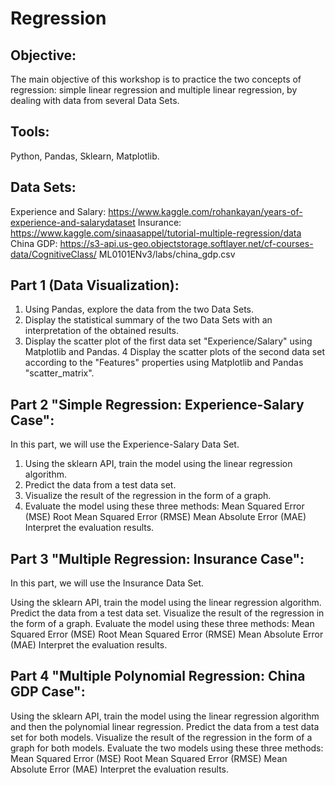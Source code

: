 # Regression
## Objective:
The main objective of this workshop is to practice the two concepts of regression: simple linear regression and multiple linear regression, by dealing with data from several Data Sets.

## Tools:
Python, Pandas, Sklearn, Matplotlib.

## Data Sets:
Experience and Salary: https://www.kaggle.com/rohankayan/years-of-experience-and-salarydataset
Insurance: https://www.kaggle.com/sinaasappel/tutorial-multiple-regression/data
China GDP: https://s3-api.us-geo.objectstorage.softlayer.net/cf-courses-data/CognitiveClass/ ML0101ENv3/labs/china_gdp.csv
## Part 1 (Data Visualization):
1. Using Pandas, explore the data from the two Data Sets.
2. Display the statistical summary of the two Data Sets with an interpretation of the obtained results.
3. Display the scatter plot of the first data set "Experience/Salary" using Matplotlib and Pandas.
4  Display the scatter plots of the second data set according to the "Features" properties using Matplotlib and Pandas "scatter_matrix".
## Part 2 "Simple Regression: Experience-Salary Case":
In this part, we will use the Experience-Salary Data Set.

1. Using the sklearn API, train the model using the linear regression algorithm.
2. Predict the data from a test data set.
3. Visualize the result of the regression in the form of a graph.
4. Evaluate the model using these three methods:
Mean Squared Error (MSE)
Root Mean Squared Error (RMSE)
Mean Absolute Error (MAE)
Interpret the evaluation results.

## Part 3 "Multiple Regression: Insurance Case":
In this part, we will use the Insurance Data Set.

Using the sklearn API, train the model using the linear regression algorithm.
Predict the data from a test data set.
Visualize the result of the regression in the form of a graph.
Evaluate the model using these three methods:
Mean Squared Error (MSE)
Root Mean Squared Error (RMSE)
Mean Absolute Error (MAE)
Interpret the evaluation results.

## Part 4 "Multiple Polynomial Regression: China GDP Case":
Using the sklearn API, train the model using the linear regression algorithm and then the polynomial linear regression.
Predict the data from a test data set for both models.
Visualize the result of the regression in the form of a graph for both models.
Evaluate the two models using these three methods:
Mean Squared Error (MSE)
Root Mean Squared Error (RMSE)
Mean Absolute Error (MAE)
Interpret the evaluation results.
